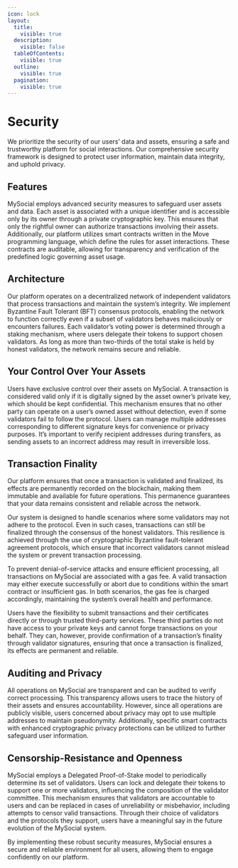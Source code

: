 ```yaml
---
icon: lock
layout:
  title:
    visible: true
  description:
    visible: false
  tableOfContents:
    visible: true
  outline:
    visible: true
  pagination:
    visible: true
---
```


# Security

We prioritize the security of our users’ data and assets, ensuring a safe and trustworthy platform for social interactions. Our comprehensive security framework is designed to protect user information, maintain data integrity, and uphold privacy.

## Features

MySocial employs advanced security measures to safeguard user assets and data. Each asset is associated with a unique identifier and is accessible only by its owner through a private cryptographic key. This ensures that only the rightful owner can authorize transactions involving their assets. Additionally, our platform utilizes smart contracts written in the Move programming language, which define the rules for asset interactions. These contracts are auditable, allowing for transparency and verification of the predefined logic governing asset usage.

## Architecture

Our platform operates on a decentralized network of independent validators that process transactions and maintain the system’s integrity. We implement Byzantine Fault Tolerant (BFT) consensus protocols, enabling the network to function correctly even if a subset of validators behaves maliciously or encounters failures. Each validator’s voting power is determined through a staking mechanism, where users delegate their tokens to support chosen validators. As long as more than two-thirds of the total stake is held by honest validators, the network remains secure and reliable.

## Your Control Over Your Assets

Users have exclusive control over their assets on MySocial. A transaction is considered valid only if it is digitally signed by the asset owner’s private key, which should be kept confidential. This mechanism ensures that no other party can operate on a user’s owned asset without detection, even if some validators fail to follow the protocol. Users can manage multiple addresses corresponding to different signature keys for convenience or privacy purposes. It’s important to verify recipient addresses during transfers, as sending assets to an incorrect address may result in irreversible loss.

## Transaction Finality

Our platform ensures that once a transaction is validated and finalized, its effects are permanently recorded on the blockchain, making them immutable and available for future operations. This permanence guarantees that your data remains consistent and reliable across the network.

Our system is designed to handle scenarios where some validators may not adhere to the protocol. Even in such cases, transactions can still be finalized through the consensus of the honest validators. This resilience is achieved through the use of cryptographic Byzantine fault-tolerant agreement protocols, which ensure that incorrect validators cannot mislead the system or prevent transaction processing.

To prevent denial-of-service attacks and ensure efficient processing, all transactions on MySocial are associated with a gas fee. A valid transaction may either execute successfully or abort due to conditions within the smart contract or insufficient gas. In both scenarios, the gas fee is charged accordingly, maintaining the system’s overall health and performance.

Users have the flexibility to submit transactions and their certificates directly or through trusted third-party services. These third parties do not have access to your private keys and cannot forge transactions on your behalf. They can, however, provide confirmation of a transaction’s finality through validator signatures, ensuring that once a transaction is finalized, its effects are permanent and reliable.

## Auditing and Privacy

All operations on MySocial are transparent and can be audited to verify correct processing. This transparency allows users to trace the history of their assets and ensures accountability. However, since all operations are publicly visible, users concerned about privacy may opt to use multiple addresses to maintain pseudonymity. Additionally, specific smart contracts with enhanced cryptographic privacy protections can be utilized to further safeguard user information.

## Censorship-Resistance and Openness

MySocial employs a Delegated Proof-of-Stake model to periodically determine its set of validators. Users can lock and delegate their tokens to support one or more validators, influencing the composition of the validator committee. This mechanism ensures that validators are accountable to users and can be replaced in cases of unreliability or misbehavior, including attempts to censor valid transactions. Through their choice of validators and the protocols they support, users have a meaningful say in the future evolution of the MySocial system.

By implementing these robust security measures, MySocial ensures a secure and reliable environment for all users, allowing them to engage confidently on our platform.